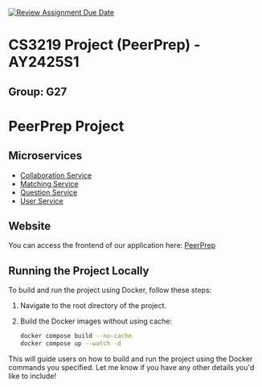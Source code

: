 [![Review Assignment Due Date](https://classroom.github.com/assets/deadline-readme-button-22041afd0340ce965d47ae6ef1cefeee28c7c493a6346c4f15d667ab976d596c.svg)](https://classroom.github.com/a/bzPrOe11)
# CS3219 Project (PeerPrep) - AY2425S1
## Group: G27


# PeerPrep Project

## Microservices

- [Collaboration Service](./collaboration-service/README.md)
- [Matching Service](./matching-service/README.md)
- [Question Service](./question-service/README.md)
- [User Service](./user-service/README.md)

## Website
You can access the frontend of our application here: [PeerPrep](https://frontend-855876857500.asia-southeast1.run.app/)


## Running the Project Locally

To build and run the project using Docker, follow these steps:

1. Navigate to the root directory of the project.

2. Build the Docker images without using cache:
   ```bash
   docker compose build --no-cache
   docker compose up --watch -d
   ```

This will guide users on how to build and run the project using the Docker commands you specified. Let me know if you have any other details you'd like to include!

